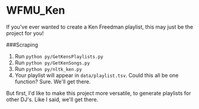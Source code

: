 # WFMU_Ken
If you've ever wanted to create a Ken Freedman playlist, this may just be the project for you!

###Scraping
1. Run `python py/GetKensPlaylists.py`
2. Run `python py/GetKenSongs.py`
3. Run `python py/nltk_ken.py`
4. Your playlist will appear in `data/playlist.tsv`.
Could this all be one function? Sure. We'll get there.

But first, I'd like to make this project more versatile, to generate playlists for other DJ's. Like I said, we'll get there.

